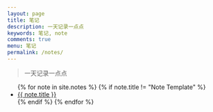 ```yaml
---
layout: page
title: 笔记
description: 一天记录一点点
keywords: 笔记, note
comments: true
menu: 笔记
permalink: /notes/
---
```


> 一天记录一点点

<ul class="listing">
{% for note in site.notes %}
    {% if note.title != "Note Template" %}
    <li class="listing-item"><a href="{{ site.url }}{{ note.url }}">{{ note.title }}</a></li>
    {% endif %}
{% endfor %}
</ul>